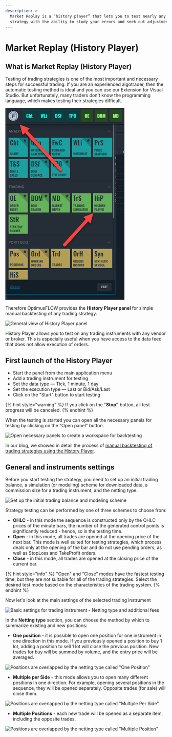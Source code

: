 ```yaml
---
description: >-
  Market Replay is a “history player” that lets you to test nearly any trading
  strategy with the ability to study your errors and seek out adjustments.
---
```


# Market Replay \(History Player\)

## What is Market Replay \(History Player\)

Testing of trading strategies is one of the most important and necessary steps for successful trading. If you are an experienced algotrader, then the automatic testing method is ideal and you can use our Extension for Visual Studio. But unfortunately, many traders don't know the programming language, which makes testing their strategies difficult.

![How to launch the history player](../.gitbook/assets/image%20%2812%29.png)

Therefore OptimusFLOW provides the **History Player panel** for simple manual backtesting of any trading strategy.

![General view of History Player panel ](../.gitbook/assets/history-player-general.png)

History Player allows you to test on any trading instruments with any vendor or broker. This is especially useful when you have access to the data feed that does not allow execution of orders.

## First launch of the History Player

* Start the panel from the main application menu
* Add a trading instrument for testing
* Set the data type  — Tick, 1 minute, 1 day
* Set the execution type  — Last or Bid/Ask/Last
* Click on the "Start" button to start testing

{% hint style="warning" %}
If you click on the "**Stop"** button, all test progress will be canceled.
{% endhint %}

When the testing is started you can open all the necessary panels for testing by clicking on the “Open panel” button.

![Open necessary panels to create a workspace for backtesting](../.gitbook/assets/available-panels-in-history-player.png)

In our blog, we showed in detail the process of [manual backtesting of trading strategies using the History Player](https://www.OptimusFLOW.com/blog/software-for-manual-backtesting-a-brief-review-of-history-player-plugin).

## General and instruments settings

Before you start testing the strategy, you need to set up an initial trading balance, a simulation \(or modeling\) scheme for downloaded data, a commission size for a trading instrument, and the netting type.

![Set up the initial trading balance and modeling scheme](../.gitbook/assets/screenshot_18.png)

Strategy testing can be performed by one of three schemes to choose from:

* **OHLC** - in this mode the sequence is constructed only by the OHLC prices of the minute bars, the number of the generated control points is significantly reduced - hence, so is the testing time.
* **Open** - in this mode, all trades are opened at the opening price of the next bar. This mode is well suited for testing strategies, which process deals only at the opening of the bar and do not use pending orders, as well as StopLoss and TakeProfit orders.
* **Close** - in this mode, all trades are opened at the closing price of the current bar.

{% hint style="info" %}
"Open" and “Close” modes have the fastest testing time, but they are not suitable for all of the trading strategies. Select the desired test mode based on the characteristics of the trading system.
{% endhint %}

Now let's look at the main settings of the selected trading instrument

![Basic settings for trading instrument - Netting type and additional fees](../.gitbook/assets/screenshot_20.png)

In the **Netting type** section, you can choose the method by which to summarize existing and new positions:

* **One position** - it is possible to open one position for one instrument in one direction in this mode. If you previously opened a position to buy 1 lot, adding a position to sell 1 lot will close the previous position. New trades for buy will be summed by volume, and the entry price will be averaged.

![Positions are overlapped by the netting type called &quot;One Position&quot;](../.gitbook/assets/orders-matching-mode-one-position.gif)

* **Multiple per Side** - this mode allows you to open many different positions in one direction.  For example, opening several positions in the sequence, they will be opened separately. Opposite trades \(for sale\) will close them.

![Positions are overlapped by the netting type called &quot;Multiple Per Side&quot;](../.gitbook/assets/orders-matching-mode-multiple-per-side.gif)

* **Multiple Positions** - each new trade will be opened as a separate item, including the opposite trades.

![Positions are overlapped by the netting type called &quot;Multiple Position&quot;](../.gitbook/assets/orders-matching-mode-multiple-positions.gif)


